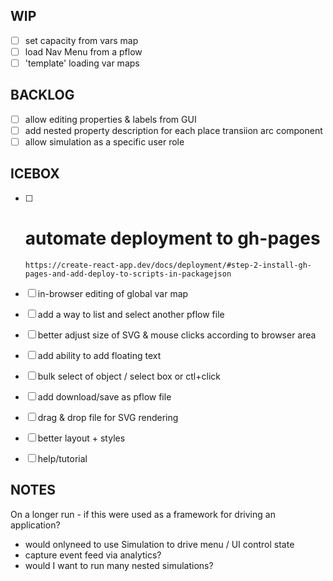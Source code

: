 WIP
---
- [ ] set capacity from vars map
- [ ] load Nav Menu from a pflow
- [ ] 'template' loading var maps

BACKLOG
-------
- [ ] allow editing properties & labels from GUI
- [ ] add nested property description for each place transiion arc component
- [ ] allow simulation as a specific user role

ICEBOX
------
- [ ] # automate deployment to gh-pages
      https://create-react-app.dev/docs/deployment/#step-2-install-gh-pages-and-add-deploy-to-scripts-in-packagejson

- [ ] in-browser editing of global var map
- [ ] add a way to list and select another pflow file

- [ ] better adjust size of SVG & mouse clicks according to browser area 
- [ ] add ability to add floating text
- [ ] bulk select of object / select box or ctl+click

- [ ] add download/save as pflow file
- [ ] drag & drop file for SVG rendering

- [ ] better layout + styles
- [ ] help/tutorial


NOTES
-----

On a longer run - if this were used as a framework for driving an application?
* would onlyneed to use Simulation to drive menu / UI control state
* capture event feed via analytics?
* would I want to run many nested simulations?
